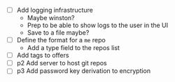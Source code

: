 - [ ] Add logging infrastructure
  - Maybe winston?
  - Prep to be able to show logs to the user in the UI
  - Save to a file maybe?
- [ ] Define the format for a `me` repo
  - Add a type field to the repos list
- [ ] Add tags to offers
- [ ] p2 Add server to host git repos
- [ ] p3 Add password key derivation to encryption
